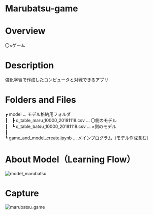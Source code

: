 # Marubatsu-game

# Overview
〇×ゲーム

# Description
強化学習で作成したコンピュータと対戦できるアプリ

# Folders and Files
┏ model … モデル格納用フォルダ  
┃　┣ q_table_maru_10000_20181118.csv … 〇側のモデル  
┃　┗ q_table_batsu_10000_20181118.csv … ×側のモデル  
┃  
┗ game_and_model_create.ipynb … メインプログラム（モデル作成含む）  

# About Model（Learning Flow）
![model_marubatsu](https://user-images.githubusercontent.com/39453720/49383467-297e6000-f75c-11e8-8519-a29a2becf70e.png)

# Capture
![marubatsu_game](https://user-images.githubusercontent.com/39453720/48671724-0a82aa00-eb70-11e8-937a-ef3eb7f6809c.png)
